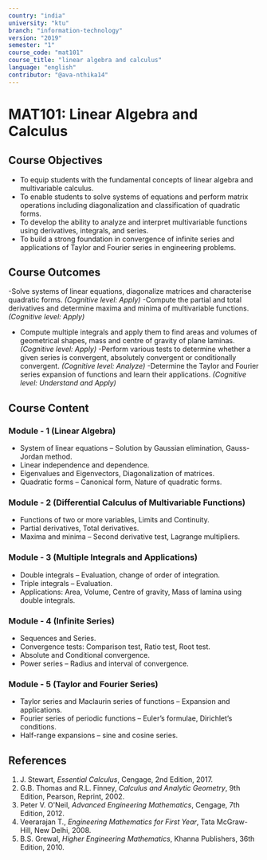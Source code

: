 ```yaml
---
country: "india"
university: "ktu"
branch: "information-technology"
version: "2019"
semester: "1"
course_code: "mat101"
course_title: "linear algebra and calculus"
language: "english"
contributor: "@ava-nthika14"
---
```

# MAT101: Linear Algebra and Calculus

## Course Objectives
* To equip students with the fundamental concepts of linear algebra and multivariable calculus.
* To enable students to solve systems of equations and perform matrix operations including diagonalization and classification of quadratic forms.
* To develop the ability to analyze and interpret multivariable functions using derivatives, integrals, and series.
* To build a strong foundation in convergence of infinite series and applications of Taylor and Fourier series in engineering problems.

## Course Outcomes
 -Solve systems of linear equations, diagonalize matrices and characterise quadratic forms. *(Cognitive level: Apply)*
  -Compute the partial and total derivatives and determine maxima and minima of multivariable functions. *(Cognitive level: Apply)*
  - Compute multiple integrals and apply them to find areas and volumes of geometrical shapes, mass and centre of gravity of plane laminas. *(Cognitive level: Apply)*
  -Perform various tests to determine whether a given series is convergent, absolutely convergent or conditionally convergent. *(Cognitive level: Analyze)*
  -Determine the Taylor and Fourier series expansion of functions and learn their applications. *(Cognitive level: Understand and Apply)*


## Course Content

### Module - 1 (Linear Algebra)
* System of linear equations – Solution by Gaussian elimination, Gauss-Jordan method.
* Linear independence and dependence.
* Eigenvalues and Eigenvectors, Diagonalization of matrices.
* Quadratic forms – Canonical form, Nature of quadratic forms.

### Module - 2 (Differential Calculus of Multivariable Functions)
* Functions of two or more variables, Limits and Continuity.
* Partial derivatives, Total derivatives.
* Maxima and minima – Second derivative test, Lagrange multipliers.

### Module - 3 (Multiple Integrals and Applications)
* Double integrals – Evaluation, change of order of integration.
* Triple integrals – Evaluation.
* Applications: Area, Volume, Centre of gravity, Mass of lamina using double integrals.

### Module - 4 (Infinite Series)
* Sequences and Series.
* Convergence tests: Comparison test, Ratio test, Root test.
* Absolute and Conditional convergence.
* Power series – Radius and interval of convergence.

### Module - 5 (Taylor and Fourier Series)
* Taylor series and Maclaurin series of functions – Expansion and applications.
* Fourier series of periodic functions – Euler’s formulae, Dirichlet’s conditions.
* Half-range expansions – sine and cosine series.

## References
1. J. Stewart, *Essential Calculus*, Cengage, 2nd Edition, 2017.  
2. G.B. Thomas and R.L. Finney, *Calculus and Analytic Geometry*, 9th Edition, Pearson, Reprint, 2002.  
3. Peter V. O'Neil, *Advanced Engineering Mathematics*, Cengage, 7th Edition, 2012.  
4. Veerarajan T., *Engineering Mathematics for First Year*, Tata McGraw-Hill, New Delhi, 2008.  
5. B.S. Grewal, *Higher Engineering Mathematics*, Khanna Publishers, 36th Edition, 2010.
